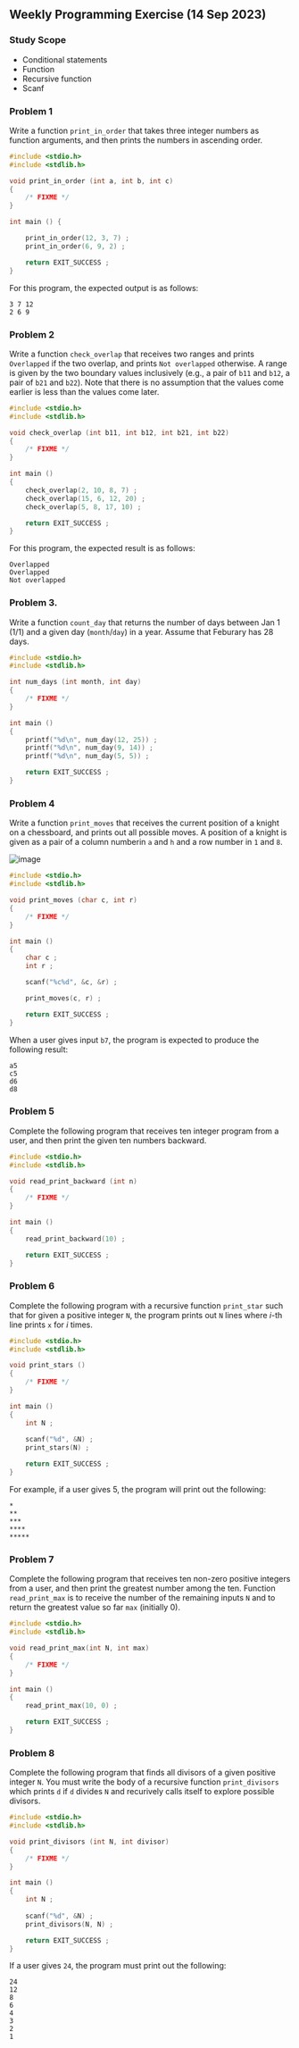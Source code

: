 ## Weekly Programming Exercise (14 Sep 2023)

### Study Scope
* Conditional statements
* Function
* Recursive function
* Scanf

### Problem 1 ###

Write a function ``print_in_order`` that takes three integer numbers as function arguments, and then prints the numbers in ascending order.

```C
#include <stdio.h>
#include <stdlib.h>

void print_in_order (int a, int b, int c)
{
	/* FIXME */
}

int main () {

	print_in_order(12, 3, 7) ;
	print_in_order(6, 9, 2) ;

	return EXIT_SUCCESS ;
}
```


For this program, the expected output is as follows:
```
3 7 12
2 6 9
```


### Problem 2 ###

Write a function ``check_overlap`` that receives two ranges and 
prints ``Overlapped`` if the two overlap, and prints ``Not overlapped`` otherwise. 
A range is given by the two boundary values inclusively (e.g., a pair of ``b11`` and ``b12``, a pair of ``b21`` and ``b22``). Note that there is no assumption that the values come earlier is less than the values come later.

```C
#include <stdio.h>
#include <stdlib.h>

void check_overlap (int b11, int b12, int b21, int b22)
{
	/* FIXME */
}

int main () 
{
	check_overlap(2, 10, 8, 7) ;
	check_overlap(15, 6, 12, 20) ;
	check_overlap(5, 8, 17, 10) ;

	return EXIT_SUCCESS ;
}
```

For this program, the expected result is as follows:
```
Overlapped
Overlapped
Not overlapped
```


### Problem 3. 

Write a function ``count_day`` that returns the number of days between Jan 1 (1/1) and a given day (``month``/``day``) in a year. Assume that Feburary has 28 days.

```C
#include <stdio.h>
#include <stdlib.h>

int num_days (int month, int day)
{
	/* FIXME */
}

int main () 
{
	printf("%d\n", num_day(12, 25)) ;
	printf("%d\n", num_day(9, 14)) ;
	printf("%d\n", num_day(5, 5)) ;

	return EXIT_SUCCESS ;
}
```

### Problem 4
Write a function ``print_moves`` that receives the current position of a knight on a chessboard, and prints out all possible moves. A position of a knight is given as a pair of a column numberin ``a`` and ``h`` and a row number in ``1`` and ``8``.

![image](https://www.thechesswebsite.com/wp-content/uploads/2013/05/larsens-opening.jpg)

```C
#include <stdio.h>
#include <stdlib.h>

void print_moves (char c, int r)
{
	/* FIXME */
}

int main () 
{
	char c ;
	int r ;

	scanf("%c%d", &c, &r) ;

	print_moves(c, r) ;

	return EXIT_SUCCESS ;
}
```

When a user gives input ``b7``, the program is expected to produce the following result:
```
a5
c5
d6
d8
```

### Problem 5

Complete the following program that receives ten integer program from a user, and then print the given ten numbers backward.

```C
#include <stdio.h>
#include <stdlib.h>

void read_print_backward (int n)
{
	/* FIXME */
}

int main () 
{
	read_print_backward(10) ;

	return EXIT_SUCCESS ;
}
```

### Problem 6

Complete the following program with a recursive function ``print_star`` such that for given a positive integer ``N``, the program prints out ``N`` lines where *i*-th line prints ``x`` for *i* times.

```C
#include <stdio.h>
#include <stdlib.h>

void print_stars ()
{
	/* FIXME */
}

int main () 
{
	int N ;
	
	scanf("%d", &N) ;
	print_stars(N) ;

	return EXIT_SUCCESS ;
}
```

For example, if a user gives 5, the program will print out the following:
```
*
**
***
****
*****
```

### Problem 7
Complete the following program that receives ten non-zero positive integers from a user, and then print the greatest number among the ten.
Function ``read_print_max`` is to receive the number of the remaining inputs ``N`` and to return the greatest value so far ``max`` (initially 0).

```C
#include <stdio.h>
#include <stdlib.h>

void read_print_max(int N, int max)
{
	/* FIXME */
}

int main () 
{
	read_print_max(10, 0) ;

	return EXIT_SUCCESS ;
}
```

### Problem 8

Complete the following program that finds all divisors of a given positive integer ``N``. 
You must write the body of a recursive function ``print_divisors`` which prints ``d`` if ``d`` divides ``N`` and recurively calls itself to explore possible divisors.

```C
#include <stdio.h>
#include <stdlib.h>

void print_divisors (int N, int divisor) 
{
	/* FIXME */
}

int main () 
{
	int N ;
	
	scanf("%d", &N) ;
	print_divisors(N, N) ;

	return EXIT_SUCCESS ;
}
```

If a user gives ``24``, the program must print out the following:
```
24
12
8
6
4
3
2
1
```
